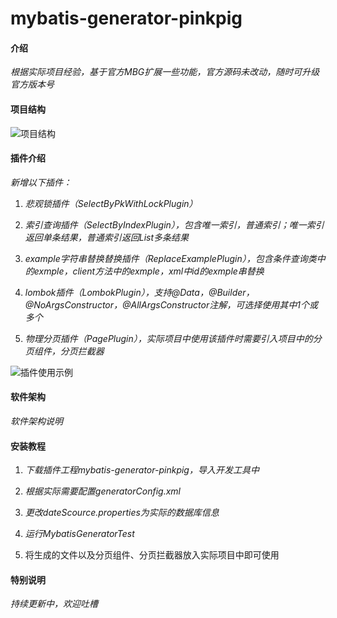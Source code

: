 # mybatis-generator-pinkpig

#### 介绍
*根据实际项目经验，基于官方MBG扩展一些功能，官方源码未改动，随时可升级官方版本号*

#### 项目结构
![项目结构](https://github.com/fengsheng990/image_repo/blob/master/mybatis-generator-pinkpig/project_structure.png?raw=true)


#### 插件介绍
*新增以下插件：*

1. *悲观锁插件（SelectByPkWithLockPlugin）*

2. *索引查询插件（SelectByIndexPlugin），包含唯一索引，普通索引；唯一索引返回单条结果，普通索引返回List多条结果*

3. *example字符串替换替换插件（ReplaceExamplePlugin），包含条件查询类中的exmple，client方法中的exmple，xml中id的exmple串替换*

4. *lombok插件（LombokPlugin），支持@Data，@Builder，@NoArgsConstructor，@AllArgsConstructor注解，可选择使用其中1个或多个*

5. *物理分页插件（PagePlugin），实际项目中使用该插件时需要引入项目中的分页组件，分页拦截器*

![插件使用示例](https://github.com/fengsheng990/image_repo/blob/master/mybatis-generator-pinkpig/use_plugin.png?raw=true)


#### 软件架构
*软件架构说明*


#### 安装教程

1. *下载插件工程mybatis-generator-pinkpig，导入开发工具中*

2. *根据实际需要配置generatorConfig.xml*

3. *更改dateScource.properties为实际的数据库信息*

4. *运行MybatisGeneratorTest*

5. 将生成的文件以及分页组件、分页拦截器放入实际项目中即可使用

#### 特别说明

*持续更新中，欢迎吐槽*
